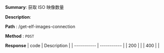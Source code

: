 **Summary**: 获取 ISO 映像数量

**Description**:

**Path** : /get-elf-images-connection

**Method** : `POST`

**Response**
| code      | Description |
| ----------- | ----------- |
|  200   |       |
|  400   |       |

